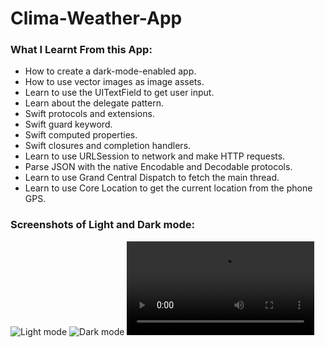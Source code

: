 # Clima-Weather-App

### What I Learnt From this App:

- How to create a dark-mode-enabled app.
- How to use vector images as image assets.
- Learn to use the UITextField to get user input.
- Learn about the delegate pattern.
- Swift protocols and extensions.
- Swift guard keyword.
- Swift computed properties.
- Swift closures and completion handlers.
- Learn to use URLSession to network and make HTTP requests.
- Parse JSON with the native Encodable and Decodable protocols.
- Learn to use Grand Central Dispatch to fetch the main thread.
- Learn to use Core Location to get the current location from the phone GPS.

### Screenshots of Light and Dark mode:

![Light mode](/screenshots/light-mode.png?raw=true "Light Mode")
![Dark mode](/screenshots/dark-mode.png?raw=true "Dark mode")
![light and dark mode](/screenshots/ClimaWeatherApp.mp4?raw=true)
